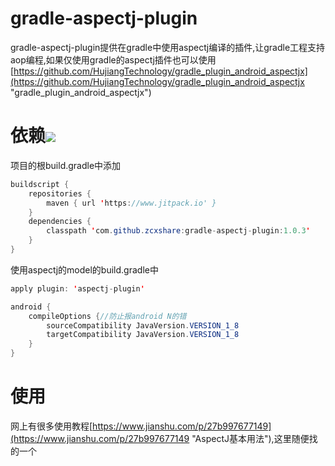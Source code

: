 # gradle-aspectj-plugin
gradle-aspectj-plugin提供在gradle中使用aspectj编译的插件,让gradle工程支持aop编程,如果仅使用gradle的aspectj插件也可以使用[https://github.com/HujiangTechnology/gradle_plugin_android_aspectjx](https://github.com/HujiangTechnology/gradle_plugin_android_aspectjx "gradle_plugin_android_aspectjx")
# 依赖[![](https://jitpack.io/v/zcxshare/gradle-aspectj-plugin.svg)](https://jitpack.io/#zcxshare/gradle-aspectj-plugin)
项目的根build.gradle中添加
~~~java
buildscript {
    repositories {
        maven { url 'https://www.jitpack.io' }
    }
    dependencies {
        classpath 'com.github.zcxshare:gradle-aspectj-plugin:1.0.3'
    }
}
~~~
使用aspectj的model的build.gradle中
~~~java
apply plugin: 'aspectj-plugin'

android {
    compileOptions {//防止报android N的错
        sourceCompatibility JavaVersion.VERSION_1_8
        targetCompatibility JavaVersion.VERSION_1_8
    }
}
~~~
# 使用
网上有很多使用教程[https://www.jianshu.com/p/27b997677149](https://www.jianshu.com/p/27b997677149 "AspectJ基本用法"),这里随便找的一个

